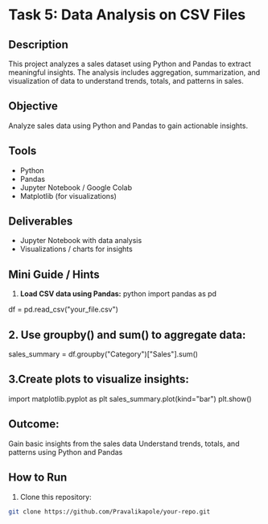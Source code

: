 # Task 5: Data Analysis on CSV Files

## Description
This project analyzes a sales dataset using Python and Pandas to extract meaningful insights. The analysis includes aggregation, summarization, and visualization of data to understand trends, totals, and patterns in sales.

## Objective
Analyze sales data using Python and Pandas to gain actionable insights.

## Tools
- Python
- Pandas
- Jupyter Notebook / Google Colab
- Matplotlib (for visualizations)

## Deliverables
- Jupyter Notebook with data analysis
- Visualizations / charts for insights

## Mini Guide / Hints
1. **Load CSV data using Pandas:**
python
import pandas as pd

df = pd.read_csv("your_file.csv")


## 2. Use groupby() and sum() to aggregate data:
sales_summary = df.groupby("Category")["Sales"].sum()

## 3.Create plots to visualize insights:
import matplotlib.pyplot as plt
sales_summary.plot(kind="bar")
plt.show()

## Outcome:
Gain basic insights from the sales data
Understand trends, totals, and patterns using Python and Pandas

## How to Run
1. Clone this repository:
```bash
git clone https://github.com/Pravalikapole/your-repo.git
